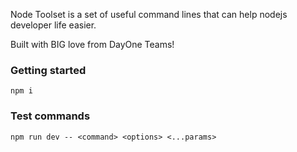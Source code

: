 Node Toolset is a set of useful command lines that can help nodejs developer
life easier.

Built with BIG love from DayOne Teams!

### Getting started
`npm i`

### Test commands
```
npm run dev -- <command> <options> <...params>
```

